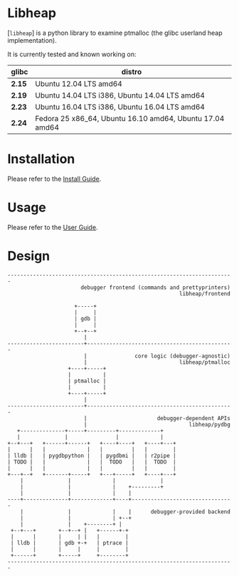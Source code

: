 # Libheap

[`libheap`] is a python library to examine ptmalloc (the glibc userland heap implementation).

It is currently tested and known working on:

| glibc | distro |
| --- | --- |
| **2.15** | Ubuntu 12.04 LTS amd64 |
| **2.19** | Ubuntu 14.04 LTS i386, Ubuntu 14.04 LTS amd64
| **2.23** | Ubuntu 16.04 LTS i386, Ubuntu 16.04 LTS amd64
| **2.24** | Fedora 25 x86_64, Ubuntu 16.10 amd64, Ubuntu 17.04 amd64 |

# Installation

Please refer to the [Install Guide](docs/InstallGuide.md).

# Usage

Please refer to the [User Guide](docs/UserGuide.md).

# Design

```
-----------------------------------------------------------------------
                       debugger frontend (commands and prettyprinters)
                                                      libheap/frontend

                     +-----+
                     |     |
                     | gdb |
                     |     |
                     +--+--+
                        |
------------------------+----------------------------------------------
                        |               core logic (debugger-agnostic)
                        |                             libheap/ptmalloc
                   +----+-----+
                   |          |
                   | ptmalloc |
                   |          |
                   +----+-----+
                        |
------------------------+----------------------------------------------
                        |                      debugger-dependent APIs
                        |                                libheap/pydbg
   +--------------+-----+---------+-------------+
   |              |               |             |
+--+---+   +------+------+   +----+----+   +----+---+
|      |   |             |   |         |   |        |
| lldb |   | pygdbpython |   | pygdbmi |   | r2pipe |
| TODO |   |             |   |  TODO   |   |  TODO  |
|      |   |             |   |         |   |        |
+---+--+   +-------+-----+   +---+-----+   +----+---+
    |              |             |              |
    |              |             |    +---------+
    |              |             |    |
----+--------------+-------------+----+--------------------------------
    |              |             |    |      debugger-provided backend
    |              |             | +--+
    |              |    +--------+ |
 +--+---+       +--+--+ |   +------+-+
 |      |       |     | |   |        |
 | lldb |       | gdb +-+   | ptrace |
 |      |       |     |     |        |
 +------+       +-----+     +--------+
-----------------------------------------------------------------------
```
